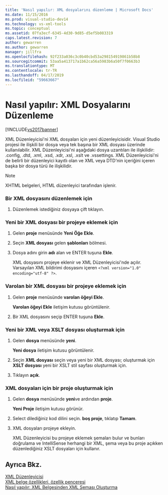 ```yaml
---
title: 'Nasıl yapılır: XML dosyalarını düzenleme | Microsoft Docs'
ms.date: 11/15/2016
ms.prod: visual-studio-dev14
ms.technology: vs-xml-tools
ms.topic: conceptual
ms.assetid: 07fa3ecf-6345-4d30-9d85-d5ef5b083319
caps.latest.revision: 7
author: gewarren
ms.author: gewarren
manager: jillfra
ms.openlocfilehash: 92f233a036c3c0b40cbd53a298154919861b58b8
ms.sourcegitcommit: 53aa5a413717a1b62ca56a5983b6a50f7f0663b3
ms.translationtype: MT
ms.contentlocale: tr-TR
ms.lasthandoff: 04/17/2019
ms.locfileid: "59663667"
---
```

# <a name="how-to-edit-xml-files"></a>Nasıl yapılır: XML Dosyalarını Düzenleme
[!INCLUDE[vs2017banner](../includes/vs2017banner.md)]

XML Düzenleyicisi'ni XML dosyaları için yeni düzenleyicisidir. Visual Studio projesi ile ilişkili bir dosya veya tek başına bir XML dosyası üzerinde kullanılabilir. XML Düzenleyicisi'ni aşağıdaki dosya uzantıları ile ilişkilidir: .config, .dtd, .xml, .xsd, .xdr, .xsl, .xslt ve .vssettings. XML Düzenleyicisi'ni de belirli bir düzenleyici kayıtlı olan ve XML veya DTD'nin içeriğini içeren başka bir dosya türü ile ilişkilidir.  
  
> [!NOTE]
>  XHTML belgeleri, HTML düzenleyici tarafından işlenir.  
  
### <a name="to-edit-an-xml-file"></a>Bir XML dosyasını düzenlemek için  
  
1.  Düzenlemek istediğiniz dosyaya çift tıklayın.  
  
### <a name="to-add-a-new-xml-file-to-a-project"></a>Yeni bir XML dosyası bir projeye eklemek için  
  
1.  Gelen **proje** menüsünde **Yeni Öğe Ekle**.  
  
2.  Seçin **XML dosyası** gelen **şablonları** bölmesi.  
  
3.  Dosya adını girin **adı** alan ve ENTER tuşuna **Ekle**.  
  
     XML dosyasını projeye eklenir ve XML Düzenleyicisi'nde açılır. Varsayılan XML bildirimi dosyasını içeren `<?xml version="1.0" encoding="utf-8" ?>`.  
  
### <a name="to-add-an-existing-xml-file-to-a-project"></a>Varolan bir XML dosyası bir projeye eklemek için  
  
1.  Gelen **proje** menüsünde **varolan öğeyi Ekle**.  
  
     **Varolan öğeyi Ekle** iletişim kutusu görüntülenir.  
  
2.  Bir XML dosyasını seçip ENTER tuşuna **Ekle**.  
  
### <a name="to-create-a-new-xml-or-xslt-file"></a>Yeni bir XML veya XSLT dosyası oluşturmak için  
  
1.  Gelen **dosya** menüsünde **yeni**.  
  
     **Yeni dosya** iletişim kutusu görüntülenir.  
  
2.  Seçin **XML dosyası** seçin veya yeni bir XML dosyası; oluşturmak için **XSLT dosyası** yeni bir XSLT stil sayfası oluşturmak için.  
  
3.  Tıklayın **açık**.  
  
### <a name="to-create-a-project-for-xml-files"></a>XML dosyaları için bir proje oluşturmak için  
  
1.  Gelen **dosya** menüsünde **yeni**ve ardından **proje**.  
  
     **Yeni Proje** iletişim kutusu görünür.  
  
2.  Select dilediğiniz kod dilini seçin. **boş proje**, tıklatıp **Tamam**.  
  
3.  XML dosyaları projeye ekleyin.  
  
     XML Düzenleyicisi bu projeye eklemek şemaları bulur ve bunları doğrulama ve IntelliSense herhangi bir XML, şema veya bu proje açıkken düzenlediğiniz XSLT dosyaları için kullanır.  
  
## <a name="see-also"></a>Ayrıca Bkz.  
 [XML Düzenleyicisi](../xml-tools/xml-editor.md)   
 [XML belge özellikleri, özellik penceresi](../xml-tools/xml-document-properties-properties-window.md)   
 [Nasıl yapılır: XML Belgesinden XML Şeması Oluşturma](../xml-tools/how-to-create-an-xml-schema-from-an-xml-document.md)
